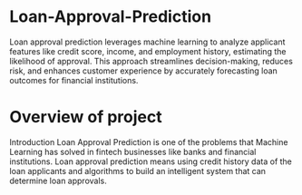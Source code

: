 # Loan-Approval-Prediction
Loan approval prediction leverages machine learning to analyze applicant features like credit score, income, and employment history, estimating the likelihood of approval. This approach streamlines decision-making, reduces risk, and enhances customer experience by accurately forecasting loan outcomes for financial institutions.

# Overview of project
Introduction
Loan Approval Prediction is one of the problems that Machine Learning has solved in fintech businesses like banks and financial institutions. Loan approval prediction means using credit history data of the loan applicants and algorithms to build an intelligent system that can determine loan approvals. 



